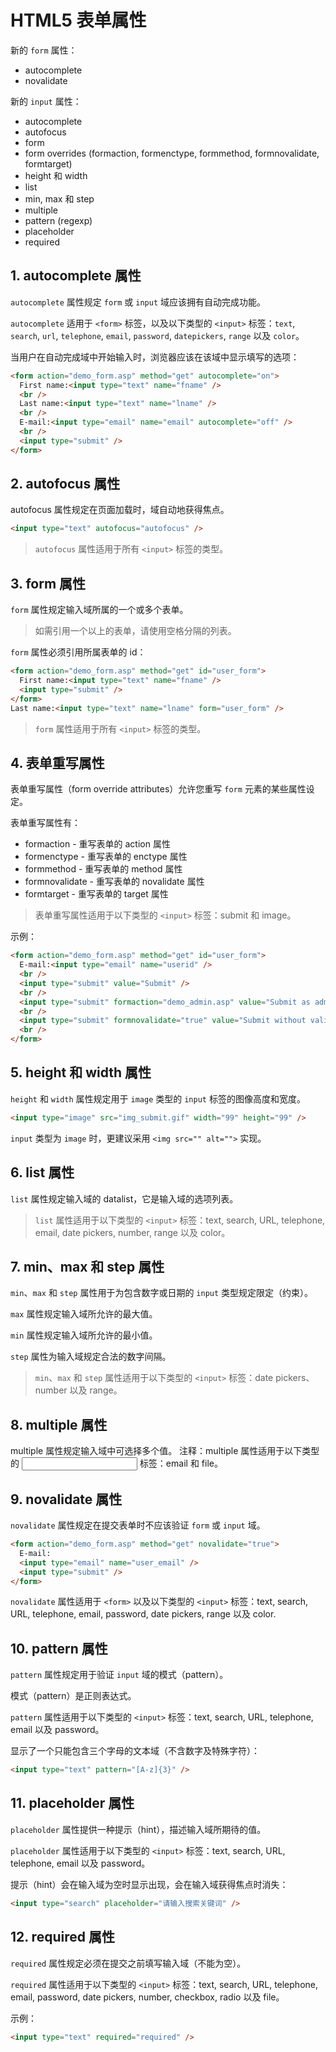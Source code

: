 # HTML5 表单属性

新的 `form` 属性：

- autocomplete
- novalidate

新的 `input` 属性：

- autocomplete
- autofocus
- form
- form overrides (formaction, formenctype, formmethod, formnovalidate, formtarget)
- height 和 width
- list
- min, max 和 step
- multiple
- pattern (regexp)
- placeholder
- required

## 1. autocomplete 属性

`autocomplete` 属性规定 `form` 或 `input` 域应该拥有自动完成功能。

`autocomplete` 适用于 `<form>` 标签，以及以下类型的 `<input>` 标签：`text`, `search`, `url`, `telephone`, `email`, `password`, `datepickers`, `range` 以及 `color`。

当用户在自动完成域中开始输入时，浏览器应该在该域中显示填写的选项：

```html
<form action="demo_form.asp" method="get" autocomplete="on">
  First name:<input type="text" name="fname" />
  <br />
  Last name:<input type="text" name="lname" />
  <br />
  E-mail:<input type="email" name="email" autocomplete="off" />
  <br />
  <input type="submit" />
</form>
```

## 2. autofocus 属性

autofocus 属性规定在页面加载时，域自动地获得焦点。

```html
<input type="text" autofocus="autofocus" />
```

> `autofocus` 属性适用于所有 `<input>` 标签的类型。

## 3. form 属性

`form` 属性规定输入域所属的一个或多个表单。

> 如需引用一个以上的表单，请使用空格分隔的列表。

`form` 属性必须引用所属表单的 id：

```html
<form action="demo_form.asp" method="get" id="user_form">
  First name:<input type="text" name="fname" />
  <input type="submit" />
</form>
Last name:<input type="text" name="lname" form="user_form" />
```

> `form` 属性适用于所有 `<input>` 标签的类型。

## 4. 表单重写属性

表单重写属性（form override attributes）允许您重写 `form` 元素的某些属性设定。

表单重写属性有：

- formaction - 重写表单的 action 属性
- formenctype - 重写表单的 enctype 属性
- formmethod - 重写表单的 method 属性
- formnovalidate - 重写表单的 novalidate 属性
- formtarget - 重写表单的 target 属性

> 表单重写属性适用于以下类型的 `<input>` 标签：submit 和 image。

示例：

```html
<form action="demo_form.asp" method="get" id="user_form">
  E-mail:<input type="email" name="userid" />
  <br />
  <input type="submit" value="Submit" />
  <br />
  <input type="submit" formaction="demo_admin.asp" value="Submit as admin" />
  <br />
  <input type="submit" formnovalidate="true" value="Submit without validation" />
  <br />
</form>
```

## 5. height 和 width 属性

`height` 和 `width` 属性规定用于 `image` 类型的 `input` 标签的图像高度和宽度。

```html
<input type="image" src="img_submit.gif" width="99" height="99" />
```

`input` 类型为 `image` 时，更建议采用 `<img src="" alt="">` 实现。

## 6. list 属性

`list` 属性规定输入域的 datalist，它是输入域的选项列表。

> `list` 属性适用于以下类型的 `<input>` 标签：text, search, URL, telephone, email, date pickers, number, range 以及 color。

## 7. min、max 和 step 属性

`min`、`max` 和 `step` 属性用于为包含数字或日期的 `input` 类型规定限定（约束）。

`max` 属性规定输入域所允许的最大值。

`min` 属性规定输入域所允许的最小值。

`step` 属性为输入域规定合法的数字间隔。

> `min`、`max` 和 `step` 属性适用于以下类型的 `<input>` 标签：date pickers、number 以及 range。

## 8. multiple 属性

multiple 属性规定输入域中可选择多个值。
注释：multiple 属性适用于以下类型的 <input> 标签：email 和 file。

## 9. novalidate 属性

`novalidate` 属性规定在提交表单时不应该验证 `form` 或 `input` 域。

```html
<form action="demo_form.asp" method="get" novalidate="true">
  E-mail:
  <input type="email" name="user_email" />
  <input type="submit" />
</form>
```

`novalidate` 属性适用于 `<form>` 以及以下类型的 `<input>` 标签：text, search, URL, telephone, email, password, date pickers, range 以及 color.

## 10. pattern 属性

`pattern` 属性规定用于验证 `input` 域的模式（pattern）。

模式（pattern）是正则表达式。

`pattern` 属性适用于以下类型的 `<input>` 标签：text, search, URL, telephone, email 以及 password。

显示了一个只能包含三个字母的文本域（不含数字及特殊字符）：

```html
<input type="text" pattern="[A-z]{3}" />
```

## 11. placeholder 属性

`placeholder` 属性提供一种提示（hint），描述输入域所期待的值。

`placeholder` 属性适用于以下类型的 `<input>` 标签：text, search, URL, telephone, email 以及 password。

提示（hint）会在输入域为空时显示出现，会在输入域获得焦点时消失：

```html
<input type="search" placeholder="请输入搜索关键词" />
```

## 12. required 属性

`required` 属性规定必须在提交之前填写输入域（不能为空）。

`required` 属性适用于以下类型的 `<input>` 标签：text, search, URL, telephone, email, password, date pickers, number, checkbox, radio 以及 file。

示例：

```html
<input type="text" required="required" />
```
